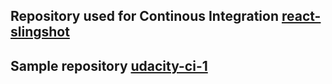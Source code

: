 ## Repository used for Continous Integration [react-slingshot](https://github.com/coryhouse/react-slingshot)

## Sample repository [udacity-ci-1](https://github.com/bsommardahl/udacity-ci-1)
